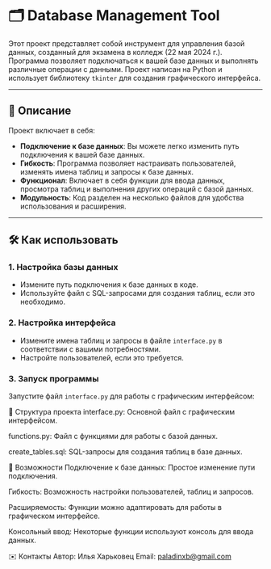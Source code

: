 # 🗂️ Database Management Tool

Этот проект представляет собой инструмент для управления базой данных, созданный для экзамена в колледж (22 мая 2024 г.). Программа позволяет подключаться к вашей базе данных и выполнять различные операции с данными. Проект написан на Python и использует библиотеку `tkinter` для создания графического интерфейса.

---

## 📝 Описание

Проект включает в себя:
- **Подключение к базе данных**: Вы можете легко изменить путь подключения к вашей базе данных.
- **Гибкость**: Программа позволяет настраивать пользователей, изменять имена таблиц и запросы к базе данных.
- **Функционал**: Включает в себя функции для ввода данных, просмотра таблиц и выполнения других операций с базой данных.
- **Модульность**: Код разделен на несколько файлов для удобства использования и расширения.

---

## 🛠️ Как использовать

### 1. Настройка базы данных
- Измените путь подключения к базе данных в коде.
- Используйте файл с SQL-запросами для создания таблиц, если это необходимо.

### 2. Настройка интерфейса
- Измените имена таблиц и запросы в файле `interface.py` в соответствии с вашими потребностями.
- Настройте пользователей, если это требуется.

### 3. Запуск программы
Запустите файл `interface.py` для работы с графическим интерфейсом:

📂 Структура проекта
interface.py: Основной файл с графическим интерфейсом.

functions.py: Файл с функциями для работы с базой данных.

create_tables.sql: SQL-запросы для создания таблиц в базе данных.

🚀 Возможности
Подключение к базе данных: Простое изменение пути подключения.

Гибкость: Возможность настройки пользователей, таблиц и запросов.

Расширяемость: Функции можно адаптировать для работы в графическом интерфейсе.

Консольный ввод: Некоторые функции используют консоль для ввода данных.

✉️ Контакты
Автор: Илья Харьковец
Email: paladinxb@gmail.com
